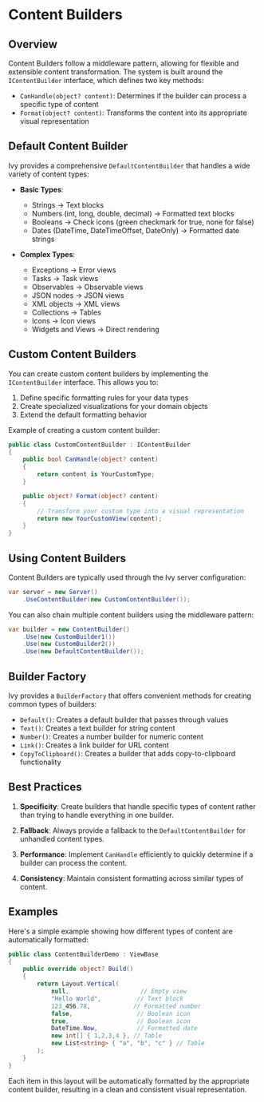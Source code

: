 ﻿# Content Builders

<Ingress Text="Flexible system for transforming and formatting content for display in Ivy." />

## Overview

Content Builders follow a middleware pattern, allowing for flexible and extensible content transformation. The system is built around the `IContentBuilder` interface, which defines two key methods:

- `CanHandle(object? content)`: Determines if the builder can process a specific type of content
- `Format(object? content)`: Transforms the content into its appropriate visual representation

## Default Content Builder

Ivy provides a comprehensive `DefaultContentBuilder` that handles a wide variety of content types:

- **Basic Types**:
  - Strings → Text blocks
  - Numbers (int, long, double, decimal) → Formatted text blocks
  - Booleans → Check icons (green checkmark for true, none for false)
  - Dates (DateTime, DateTimeOffset, DateOnly) → Formatted date strings

- **Complex Types**:
  - Exceptions → Error views
  - Tasks → Task views
  - Observables → Observable views
  - JSON nodes → JSON views
  - XML objects → XML views
  - Collections → Tables
  - Icons → Icon views
  - Widgets and Views → Direct rendering

## Custom Content Builders

You can create custom content builders by implementing the `IContentBuilder` interface. This allows you to:

1. Define specific formatting rules for your data types
2. Create specialized visualizations for your domain objects
3. Extend the default formatting behavior

Example of creating a custom content builder:

```csharp
public class CustomContentBuilder : IContentBuilder
{
    public bool CanHandle(object? content)
    {
        return content is YourCustomType;
    }

    public object? Format(object? content)
    {
        // Transform your custom type into a visual representation
        return new YourCustomView(content);
    }
}
```

## Using Content Builders

Content Builders are typically used through the Ivy server configuration:

```csharp
var server = new Server()
    .UseContentBuilder(new CustomContentBuilder());
```

You can also chain multiple content builders using the middleware pattern:

```csharp
var builder = new ContentBuilder()
    .Use(new CustomBuilder1())
    .Use(new CustomBuilder2())
    .Use(new DefaultContentBuilder());
```

## Builder Factory

Ivy provides a `BuilderFactory` that offers convenient methods for creating common types of builders:

- `Default()`: Creates a default builder that passes through values
- `Text()`: Creates a text builder for string content
- `Number()`: Creates a number builder for numeric content
- `Link()`: Creates a link builder for URL content
- `CopyToClipboard()`: Creates a builder that adds copy-to-clipboard functionality

## Best Practices

1. **Specificity**: Create builders that handle specific types of content rather than trying to handle everything in one builder.

2. **Fallback**: Always provide a fallback to the `DefaultContentBuilder` for unhandled content types.

3. **Performance**: Implement `CanHandle` efficiently to quickly determine if a builder can process the content.

4. **Consistency**: Maintain consistent formatting across similar types of content.

## Examples

Here's a simple example showing how different types of content are automatically formatted:

```csharp demo-tabs 
public class ContentBuilderDemo : ViewBase
{
    public override object? Build()
    {
        return Layout.Vertical(
            null,                    // Empty view
            "Hello World",          // Text block
            123_456.78,            // Formatted number
            false,                  // Boolean icon
            true,                   // Boolean icon
            DateTime.Now,           // Formatted date
            new int[] { 1,2,3,4 }, // Table
            new List<string> { "a", "b", "c" } // Table
        );
    }
}
```

Each item in this layout will be automatically formatted by the appropriate content builder, resulting in a clean and consistent visual representation.
